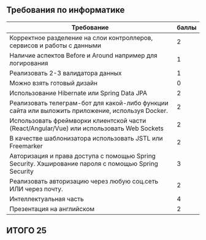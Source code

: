 ## Требования по информатике

|Требование|баллы|
|---|---|
|Корректное разделение на слои контроллеров, сервисов и работы с данными | 2 |
|Наличие аспектов Before и Around например для логирования| 1 |
|Реализовать 2-3 валидатора данных | 1 |
|Можно взять готовый дизайн | 0 |
|Использование Hibernate или Spring Data JPA | 2 |
|Реализовать телеграм-бот для какой-либо функции сайта или выложить приложение, используя Docker. | 2  
|Использовать фреймворки клиентской части (React/Angular/Vue) или использовать Web Sockets | 2 |
|В качестве шаблонизатора использовать JSTL или Freemarker | 2 |
|Авторизация и права доступа с помощью Spring Security. Хэширование пароля с помощью Spring Security | 3 |
|Реализовать авторизацию через любую соц.сеть ИЛИ через почту. | 2 |
|Интеллектуальная часть | 4 |
|Презентация на английском | 2 |

ИТОГО 25
---